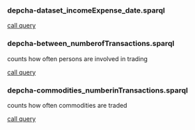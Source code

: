 ### depcha-dataset_incomeExpense_date.sparql

[call query](https://glossa.uni-graz.at/archive/objects/query:depcha.dataset_incomeExpense_date/methods/sdef:Query/getJSON?params=%241%7C%3Chttps%3A%2F%2Fgams.uni-graz.at%2Fcontext%3Adepcha.gfwp%3E)

### depcha-between_numberofTransactions.sparql

counts how often persons are involved in trading

[call query](https://glossa.uni-graz.at/archive/objects/query:depcha.between_numberofTransactions/methods/sdef:Query/getJSON?params=%241|%3Chttps%3A%2F%2Fgams.uni-graz.at%2Fcontext%3Adepcha.wheaton%3E)

### depcha-commodities_numberinTransactions.sparql

counts how often commodities are traded

[call query](https://glossa.uni-graz.at/archive/objects/query:depcha.commodities_numberinTransactions/methods/sdef:Query/getJSON?params=%241|%3Chttps%3A%2F%2Fgams.uni-graz.at%2Fcontext%3Adepcha.wheaton%3E)

